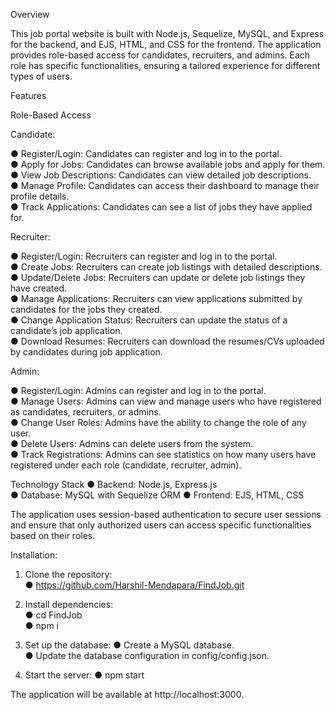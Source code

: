 Overview

This job portal website is built with Node.js, Sequelize, MySQL, and Express for the backend, and EJS, HTML, and CSS for the frontend. The application provides role-based access for candidates, recruiters, and admins. Each role has specific functionalities, ensuring a tailored experience for different types of users.

Features

Role-Based Access

Candidate:

● Register/Login: Candidates can register and log in to the portal.                                                                                                                                                  
● Apply for Jobs: Candidates can browse available jobs and apply for them.                                                                                                                                           
● View Job Descriptions: Candidates can view detailed job descriptions.                                                                                                                                              
● Manage Profile: Candidates can access their dashboard to manage their profile details.                                                                                                                             
● Track Applications: Candidates can see a list of jobs they have applied for.

Recruiter:

● Register/Login: Recruiters can register and log in to the portal.                                                                                                                                                  
● Create Jobs: Recruiters can create job listings with detailed descriptions.                                                                                                                                        
● Update/Delete Jobs: Recruiters can update or delete job listings they have created.                                                                                                                                
● Manage Applications: Recruiters can view applications submitted by candidates for the jobs they created.                                                                                                         
● Change Application Status: Recruiters can update the status of a candidate’s job application.                                                                                                                      
● Download Resumes: Recruiters can download the resumes/CVs uploaded by candidates during job application.

Admin:

● Register/Login: Admins can register and log in to the portal.                                                                                                                                                      
● Manage Users: Admins can view and manage users who have registered as candidates, recruiters, or admins.                                                                                                           
● Change User Roles: Admins have the ability to change the role of any user.                                                                                                                                         
● Delete Users: Admins can delete users from the system.                                                                                                                                                             
● Track Registrations: Admins can see statistics on how many users have registered under each role (candidate, recruiter, admin).                                                                                    


Technology Stack
● Backend: Node.js, Express.js   
● Database: MySQL with Sequelize ORM
● Frontend: EJS, HTML, CSS

The application uses session-based authentication to secure user sessions and ensure that only authorized users can access specific functionalities based on their roles.

Installation:

1. Clone the repository:                                                                                                                                                                                            
   ● https://github.com/Harshil-Mendapara/FindJob.git

2. Install dependencies:                                                                                                                                                                                             
   ● cd FindJob                                                                                                                                                                                                      
   ● npm i

3. Set up the database:
   ● Create a MySQL database.                                                                                                                                                                                        
   ● Update the database configuration in config/config.json.

4. Start the server:
   ● npm start

The application will be available at http://localhost:3000.
